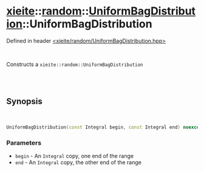# [xieite](../../../README.md)::[random](../../random.md)::[UniformBagDistribution<Integral>](../UniformBagDistribution.md)::UniformBagDistribution
Defined in header [<xieite/random/UniformBagDistribution.hpp>](../../../include/xieite/random/UniformBagDistribution.hpp)

<br/>

Constructs a `xieite::random::UniformBagDistribution`

<br/><br/>

## Synopsis

<br/>

```cpp
UniformBagDistribution(const Integral begin, const Integral end) noexcept;
```
### Parameters
- `begin` - An `Integral` copy, one end of the range
- `end` - An `Integral` copy, the other end of the range
